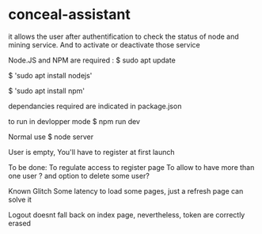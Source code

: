 # conceal-assistant
it allows the user after authentification to check the status of node and mining service.
And to activate or deactivate those service

Node.JS and NPM are required :
$ sudo apt update

$ 'sudo apt install nodejs'

$ 'sudo apt install npm'

dependancies required are indicated in package.json

to run in devlopper mode
$ npm run dev

Normal use
$ node server

User is empty,
You'll have to register at first launch

To be done:
To regulate access to register page
To allow to have more than one user ? and option to delete some user? 

Known Glitch
Some latency to load some pages, just a refresh page can solve it

Logout doesnt fall back on index page, nevertheless, token are correctly erased 